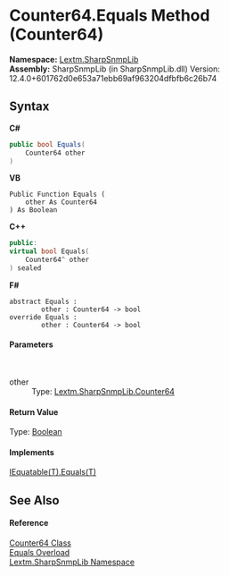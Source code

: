 # Counter64.Equals Method (Counter64)
 

**Namespace:**&nbsp;<a href="N_Lextm_SharpSnmpLib">Lextm.SharpSnmpLib</a><br />**Assembly:**&nbsp;SharpSnmpLib (in SharpSnmpLib.dll) Version: 12.4.0+601762d0e653a71ebb69af963204dfbfb6c26b74

## Syntax

**C#**<br />
``` C#
public bool Equals(
	Counter64 other
)
```

**VB**<br />
``` VB
Public Function Equals ( 
	other As Counter64
) As Boolean
```

**C++**<br />
``` C++
public:
virtual bool Equals(
	Counter64^ other
) sealed
```

**F#**<br />
``` F#
abstract Equals : 
        other : Counter64 -> bool 
override Equals : 
        other : Counter64 -> bool 
```


#### Parameters
&nbsp;<dl><dt>other</dt><dd>Type: <a href="T_Lextm_SharpSnmpLib_Counter64">Lextm.SharpSnmpLib.Counter64</a><br /></dd></dl>

#### Return Value
Type: <a href="https://docs.microsoft.com/dotnet/api/system.boolean" target="_blank" rel="noopener noreferrer">Boolean</a>

#### Implements
<a href="https://docs.microsoft.com/dotnet/api/system.iequatable-1.equals#System_IEquatable_1_Equals__0_" target="_blank" rel="noopener noreferrer">IEquatable(T).Equals(T)</a><br />

## See Also


#### Reference
<a href="T_Lextm_SharpSnmpLib_Counter64">Counter64 Class</a><br /><a href="Overload_Lextm_SharpSnmpLib_Counter64_Equals">Equals Overload</a><br /><a href="N_Lextm_SharpSnmpLib">Lextm.SharpSnmpLib Namespace</a><br />